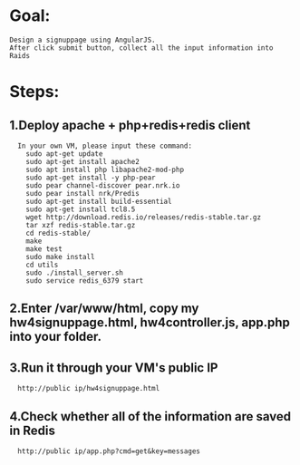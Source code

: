 # Goal:
    Design a signuppage using AngularJS. 
    After click submit button, collect all the input information into Raids
# Steps:
## 1.Deploy apache + php+redis+redis client 
      In your own VM, please input these command: 
        sudo apt-get update
        sudo apt-get install apache2
        sudo apt install php libapache2-mod-php
        sudo apt-get install -y php-pear
        sudo pear channel-discover pear.nrk.io
        sudo pear install nrk/Predis
        sudo apt-get install build-essential
        sudo apt-get install tcl8.5
        wget http://download.redis.io/releases/redis-stable.tar.gz
        tar xzf redis-stable.tar.gz
        cd redis-stable/
        make
        make test
        sudo make install
        cd utils
        sudo ./install_server.sh
        sudo service redis_6379 start
## 2.Enter /var/www/html, copy my hw4signuppage.html, hw4controller.js, app.php into your folder.
  
## 3.Run it through your VM's public IP
      http://public ip/hw4signuppage.html
## 4.Check whether all of the information are saved in Redis
      http://public ip/app.php?cmd=get&key=messages
      
